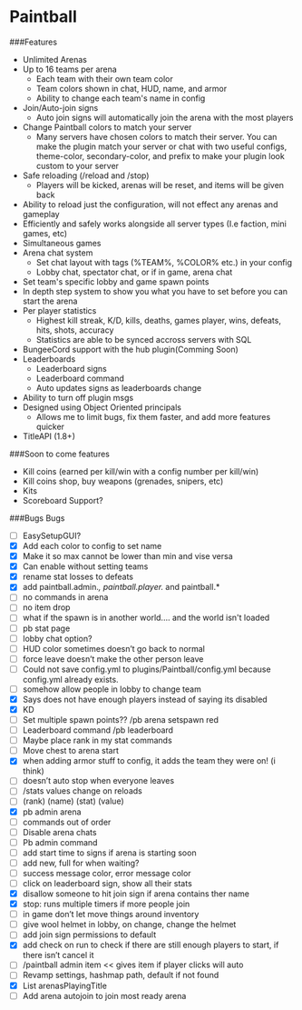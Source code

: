 # Paintball
###Features
* Unlimited Arenas
* Up to 16 teams per arena
    * Each team with their own team color
    * Team colors shown in chat, HUD, name, and armor
    * Ability to change each team's name in config
* Join/Auto-join signs
    * Auto join signs will automatically join the arena with the most players
* Change Paintball colors to match your server
    * Many servers have chosen colors to match their server. You can make the plugin match your server or chat with two useful configs, theme-color, secondary-color, and prefix to make your plugin look custom to your server
* Safe reloading (/reload and /stop) 
    * Players will be kicked, arenas will be reset, and items will be given back
* Ability to reload just the configuration, will not effect any arenas and gameplay
* Efficiently and safely works alongside all server types (I.e faction, mini games, etc)
* Simultaneous games
* Arena chat system
    * Set chat layout with tags (%TEAM%, %COLOR% etc.) in your config
    * Lobby chat, spectator chat, or if in game, arena chat
* Set team's specific lobby and game spawn points
* In depth step system to show you what you have to set before you can start the arena
* Per player statistics
    * Highest kill streak, K/D, kills, deaths, games player, wins, defeats, hits, shots, accuracy
    * Statistics are able to be synced accross servers with SQL
* BungeeCord support with the hub plugin(Comming Soon)
* Leaderboards
    * Leaderboard signs
    * Leaderboard command
    * Auto updates signs as leaderboards change
* Ability to turn off plugin msgs
* Designed using Object Oriented principals
    * Allows me to limit bugs, fix them faster, and add more features quicker
* TitleAPI (1.8+)

###Soon to come features
* Kill coins (earned per kill/win with a config number per kill/win)
* Kill coins shop, buy weapons (grenades, snipers, etc)
* Kits
* Scoreboard Support?

###Bugs
Bugs
- [ ] EasySetupGUI?
- [x] Add each color to config to set name
- [x] Make it so max cannot be lower than min and vise versa
- [x] Can enable without setting teams
- [x] rename stat losses to defeats
- [x] add paintball.admin.*, paintball.player.* and paintball.*
- [ ] no commands in arena
- [ ] no item drop
- [ ] what if the spawn is in another world.... and the world isn't loaded
- [ ] pb stat page
- [ ] lobby chat option?
- [ ] HUD color sometimes doesn’t go back to normal
- [ ] force leave doesn’t make the other person leave
- [ ] Could not save config.yml to plugins/Paintball/config.yml because config.yml already exists.
- [ ] somehow allow people in lobby to change team
- [x] Says does not have enough players instead of saying its disabled
- [x] KD 
- [ ] Set multiple spawn points?? /pb arena setspawn red <number>
- [ ] Leaderboard command /pb leaderboard <stat>
- [ ] Maybe place rank in my stat commands
- [ ] Move chest to arena start
- [x] when adding armor stuff to config, it adds the team they were on! (i think)
- [ ] doesn’t auto stop when everyone leaves
- [ ] /stats values change on reloads
- [ ] (rank) (name) (stat) (value)
- [x] pb admin arena
- [ ] commands out of order
- [ ] Disable arena chats
- [ ] Pb admin command <command>
- [ ] add start time to signs if arena is starting soon
- [ ] add new, full for when waiting?
- [ ] success message color, error message color
- [ ] click on leaderboard sign, show all their stats
- [x] disallow someone to hit join sign if arena contains ther name 
- [x] stop: runs multiple timers if more people join
- [ ] in game don’t let move things around inventory
- [ ] give wool helmet in lobby, on change, change the helmet
- [ ] add join sign permissions to default
- [x] add check on run to check if there are still enough players to start, if there isn’t cancel it
- [ ] /paintball admin item << gives item if player clicks will auto 
- [ ] Revamp settings, hashmap path, default if not found
- [x] List<Arena> arenasPlayingTitle
- [ ] Add arena autojoin to join most ready arena

